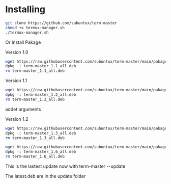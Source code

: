 # Installing

```bash
git clone https://github.com/subuntux/term-master
chmod +x termux-manager.sh
./termux-manager.sh
```

Or Install Pakage


Version 1.0

```bash
wget https://raw.githubusercontent.com/subuntux/term-master/main/pakages/term-master_1.1_all.deb
dpkg -i term-master_1.1_all.deb
rm term-master_1.1_all.deb
```
Version 1.1

```bash
wget https://raw.githubusercontent.com/subuntux/term-master/main/pakages/term-master_1.2_all.deb
dpkg -i term-master_1.2_all.deb
rm term-master_1.2_all.deb
```
addet arguments

Version 1.2

```bash
wget https://raw.githubusercontent.com/subuntux/term-master/main/pakages/term-master_1.3_all.deb
dpkg -i term-master_1.3_all.deb
rm term-master_1.3_all.deb
```

```bash
wget https://raw.githubusercontent.com/subuntux/term-master/main/pakages/term-master_1.6_all.deb
dpkg -i term-master_1.6_all.deb
rm term-master_1.6_all.deb
```
This is the lastest update now with term-master --update

The latest.deb are in the update folder
